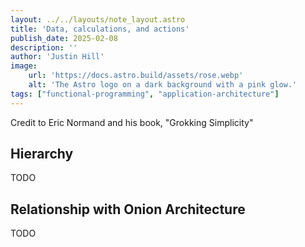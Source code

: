 ```yaml
---
layout: ../../layouts/note_layout.astro
title: 'Data, calculations, and actions'
publish_date: 2025-02-08
description: ''
author: 'Justin Hill'
image:
    url: 'https://docs.astro.build/assets/rose.webp'
    alt: 'The Astro logo on a dark background with a pink glow.'
tags: ["functional-programming", "application-architecture"]
---
```


Credit to Eric Normand and his book, "Grokking Simplicity"

## Hierarchy

TODO

## Relationship with Onion Architecture

TODO
